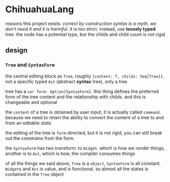 # ChihuahuaLang


reasons this project exists: *correct by construction syntax is a myth. we don't need it and it is harmful*. it is too strict. instead, use **loosely typed** tree. the node has a potential type, but the childs and child count is not rigid


## design


### `Tree` and `SyntaxForm`

the central editing block as `Tree`, roughly `{content: T, childs: Seq[Tree]}`. not a specific typed `Ast`
 (abstract **syntax** tree), only a tree.

tree has a `var form: Option[SyntaxForm]`. this thing defines the preferred form of the tree content and
the relationship with childs. and this is changeable and optional

the `content` of a tree is obtained by user input, it is actually called `command`. because we need to retain
the ability to convert the content of a tree to and from an editable state

the editing of the tree is `form`-directed, but it is not rigid, you can still break out the constrains from the form.

the `SyntaxForm` has two transform: to `Widget`. which is how we render things, another is to `Ast`, which is how,
the compiler consumes things

of all the things we said above, `Tree` is a `object`, `SyntaxForm` is all constant. `Widget`s and `Ast` is value, and
is functional. so almost all the states is contained in the `Tree` object


